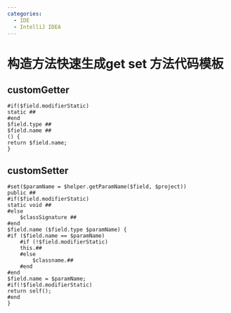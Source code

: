 ```yaml
---
categories:
  - IDE
  - IntelliJ IDEA
---
```

# 构造方法快速生成get set 方法代码模板

## customGetter

```thymeleaftemplatesfragmentexpressions
#if($field.modifierStatic)
static ##
#end
$field.type ##
$field.name ##
() {
return $field.name;
}
```

## customSetter

```thymeleaftemplatesfragmentexpressions
#set($paramName = $helper.getParamName($field, $project))
public ##
#if($field.modifierStatic)
static void ##
#else
    $classSignature ##
#end
$field.name ($field.type $paramName) {
#if ($field.name == $paramName)
    #if (!$field.modifierStatic)
    this.##
    #else
        $classname.##
    #end
#end
$field.name = $paramName;
#if(!$field.modifierStatic)
return self();
#end
}
```